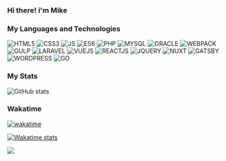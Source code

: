 ### Hi there! i'm Mike

### **My Languages and Technologies**
![HTML5](https://img.shields.io/badge/-HTML5-red) ![CSS3](https://img.shields.io/badge/-CSS3-blue) ![JS](https://img.shields.io/badge/-JAVASCRIPT-yellow) ![ES6](https://img.shields.io/badge/-ES6-yellow)  ![PHP](https://img.shields.io/badge/-PHP-blue)  ![MYSQL](https://img.shields.io/badge/-MYSQL-orange) ![ORACLE](https://img.shields.io/badge/-ORACLE-orange) ![WEBPACK](https://img.shields.io/badge/-WEBPACK-teal) ![GULP](https://img.shields.io/badge/-GULP-red) ![LARAVEL](https://img.shields.io/badge/-LARAVEL-red) ![VUEJS](https://img.shields.io/badge/-VUEJS-green) ![REACTJS](https://img.shields.io/badge/-REACTJS-blue) ![JQUERY](https://img.shields.io/badge/-JQUERY-gray) ![NUXT](https://img.shields.io/badge/-NUXT-green) ![GATSBY](https://img.shields.io/badge/-GATSBY-violet) ![WORDPRESS](https://img.shields.io/badge/-WORDPRESS-blue) ![GO](https://img.shields.io/badge/-GO-blue)

### **My Stats**
![GitHub stats](https://github-readme-stats.vercel.app/api?username=mikovp&show_icons=true&theme=nord)

### Wakatime
[![wakatime](https://wakatime.com/badge/user/c7233392-c7a8-4283-923d-9f85a86883a3.svg)](https://wakatime.com/@c7233392-c7a8-4283-923d-9f85a86883a3)

[![Wakatime stats](https://github-readme-stats.vercel.app/api/wakatime?username=mikovp&theme=nord&layout=compact)](https://github.com/anuraghazra/github-readme-stats)




<!--
**mikovp/mikovp** is a ✨ _special_ ✨ repository because its `README.md` (this file) appears on your GitHub profile.

Here are some ideas to get you started:

- 🔭 I’m currently working on ...
- 🌱 I’m currently learning ...
- 👯 I’m looking to collaborate on ...
- 🤔 I’m looking for help with ...
- 💬 Ask me about ...
- 📫 How to reach me: ...
- 😄 Pronouns: ...
- ⚡ Fun fact: ...
-->

![](https://komarev.com/ghpvc/?username=mikovp&style=for-the-badge)

